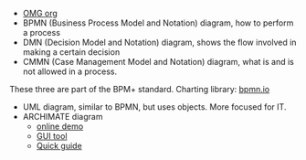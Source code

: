 - [OMG org](http://www.omg.org/index.htm)
- BPMN (Business Process Model and Notation) diagram, how to perform a process
- DMN (Decision Model and Notation) diagram, shows the flow involved in making a certain decision
- CMMN (Case Management Model and Notation) diagram, what is and is not allowed in a process.

These three are part of the BPM+ standard.
Charting library: [bpmn.io](https://bpmn.io/)

- UML diagram, similar to BPMN, but uses objects. More focused for IT. 
- ARCHIMATE diagram
	- [online demo](https://archimodel.net/)
	- [GUI tool](https://www.archimatetool.com/)
	- [Quick guide](https://archimatetool.gitbook.io/quick_guide/)